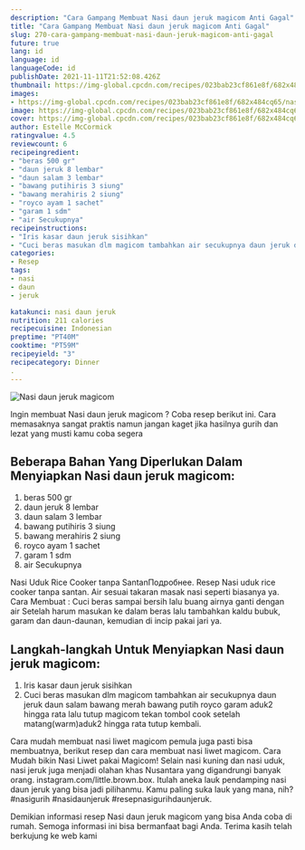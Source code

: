 ```yaml
---
description: "Cara Gampang Membuat Nasi daun jeruk magicom Anti Gagal"
title: "Cara Gampang Membuat Nasi daun jeruk magicom Anti Gagal"
slug: 270-cara-gampang-membuat-nasi-daun-jeruk-magicom-anti-gagal
future: true
lang: id
language: id
languageCode: id
publishDate: 2021-11-11T21:52:08.426Z 
thumbnail: https://img-global.cpcdn.com/recipes/023bab23cf861e8f/682x484cq65/nasi-daun-jeruk-magicom-foto-resep-utama.png
images:
- https://img-global.cpcdn.com/recipes/023bab23cf861e8f/682x484cq65/nasi-daun-jeruk-magicom-foto-resep-utama.png
image: https://img-global.cpcdn.com/recipes/023bab23cf861e8f/682x484cq65/nasi-daun-jeruk-magicom-foto-resep-utama.png
cover: https://img-global.cpcdn.com/recipes/023bab23cf861e8f/682x484cq65/nasi-daun-jeruk-magicom-foto-resep-utama.png
author: Estelle McCormick
ratingvalue: 4.5
reviewcount: 6
recipeingredient:
- "beras 500 gr"
- "daun jeruk 8 lembar"
- "daun salam 3 lembar"
- "bawang putihiris 3 siung"
- "bawang merahiris 2 siung"
- "royco ayam 1 sachet"
- "garam 1 sdm"
- "air Secukupnya"
recipeinstructions:
- "Iris kasar daun jeruk sisihkan"
- "Cuci beras masukan dlm magicom tambahkan air secukupnya daun jeruk daun salam bawang merah bawang putih royco garam aduk2 hingga rata lalu tutup magicom tekan tombol cook setelah matang(warm)aduk2 hingga rata tutup kembali."
categories:
- Resep
tags:
- nasi
- daun
- jeruk

katakunci: nasi daun jeruk 
nutrition: 211 calories
recipecuisine: Indonesian
preptime: "PT40M"
cooktime: "PT59M"
recipeyield: "3"
recipecategory: Dinner
. 
---
```



![Nasi daun jeruk magicom](https://img-global.cpcdn.com/recipes/023bab23cf861e8f/682x484cq65/nasi-daun-jeruk-magicom-foto-resep-utama.png)

Ingin membuat Nasi daun jeruk magicom ? Coba resep berikut ini. Cara memasaknya sangat praktis namun jangan kaget jika hasilnya gurih dan lezat yang musti kamu coba segera

<!--inarticleads1-->

## Beberapa Bahan Yang Diperlukan Dalam Menyiapkan Nasi daun jeruk magicom:

1. beras 500 gr
1. daun jeruk 8 lembar
1. daun salam 3 lembar
1. bawang putihiris 3 siung
1. bawang merahiris 2 siung
1. royco ayam 1 sachet
1. garam 1 sdm
1. air Secukupnya

Nasi Uduk Rice Cooker tanpa SantanПодробнее. Resep Nasi uduk rice cooker tanpa santan. Air sesuai takaran masak nasi seperti biasanya ya. Cara Membuat : Cuci beras sampai bersih lalu buang airnya ganti dengan air Setelah harum masukan ke dalam beras lalu tambahkan kaldu bubuk, garam dan daun-daunan, kemudian di incip pakai jari ya. 

<!--inarticleads2-->

## Langkah-langkah Untuk Menyiapkan Nasi daun jeruk magicom:

1. Iris kasar daun jeruk sisihkan
1. Cuci beras masukan dlm magicom tambahkan air secukupnya daun jeruk daun salam bawang merah bawang putih royco garam aduk2 hingga rata lalu tutup magicom tekan tombol cook setelah matang(warm)aduk2 hingga rata tutup kembali.


Cara mudah membuat nasi liwet magicom pemula juga pasti bisa membuatnya, berikut resep dan cara membuat nasi liwet magicom. Cara Mudah bikin Nasi Liwet pakai Magicom! Selain nasi kuning dan nasi uduk, nasi jeruk juga menjadi olahan khas Nusantara yang digandrungi banyak orang. instagram.com/little.brown.box. Itulah aneka lauk pendamping nasi daun jeruk yang bisa jadi pilihanmu. Kamu paling suka lauk yang mana, nih? #nasigurih #nasidaunjeruk #resepnasigurihdaunjeruk. 

Demikian informasi  resep Nasi daun jeruk magicom   yang bisa Anda coba di rumah. Semoga informasi ini bisa bermanfaat bagi Anda. Terima kasih telah berkujung ke web kami
